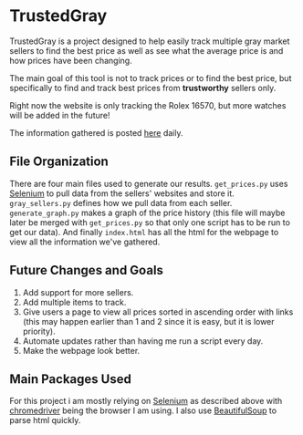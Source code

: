# TrustedGray

TrustedGray is a project designed to help easily track multiple gray market sellers to find the best price as well as see what the average price is and how prices have been changing.

The main goal of this tool is not to track prices or to find the best price, but specifically to find and track best prices from **trustworthy** sellers only. 

Right now the website is only tracking the Rolex 16570, but more watches will be added in the future!

The information gathered is posted [here](https://abrahamryzhik.github.io/TrustedGray/index.html) daily.

## File Organization

There are four main files used to generate our results.
`get_prices.py` uses [Selenium](https://www.selenium.dev/) to pull data from the sellers' websites and store it.
`gray_sellers.py` defines how we pull data from each seller.
`generate_graph.py` makes a graph of the price history (this file will maybe later be merged with `get_prices.py` so that only one script has to be run to get our data).
And finally `index.html` has all the html for the webpage to view all the information we've gathered.

## Future Changes and Goals
1. Add support for more sellers.
2. Add multiple items to track.
3. Give users a page to view all prices sorted in ascending order with links (this may happen earlier than 1 and 2 since it is easy, but it is lower priority).
4. Automate updates rather than having me run a script every day.
5. Make the webpage look better.

## Main Packages Used

For this project i am mostly relying on [Selenium](https://www.selenium.dev/) as described above with [chromedriver](https://chromedriver.chromium.org/downloads) being the browser I am using. I also use [BeautifulSoup](https://www.crummy.com/software/BeautifulSoup/bs4/doc/#installing-beautiful-soup) to parse html quickly.
